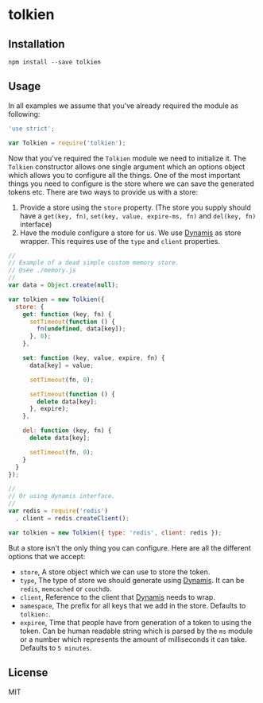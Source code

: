 # tolkien

## Installation

```
npm install --save tolkien
```

## Usage

In all examples we assume that you've already required the module as following:

```js
'use strict';

var Tolkien = require('tolkien');
```

Now that you've required the `Tolkien` module we need to initialize it. The
`Tolkien` constructor allows one single argument which an options object which
allows you to configure all the things. One of the most important things you
need to configure is the store where we can save the generated tokens etc. There
are two ways to provide us with a store:

1. Provide a store using the `store` property. (The store you supply should have
   a `get(key, fn)`, `set(key, value, expire-ms, fn)` and `del(key, fn)` interface)
2. Have the module configure a store for us. We use [Dynamis] as store wrapper.
   This requires use of the `type` and `client` properties.

```js
//
// Example of a dead simple custom memory store.
// @see ./memory.js
//
var data = Object.create(null);

var tolkien = new Tolkien({
  store: {
    get: function (key, fn) {
      setTimeout(function () {
        fn(undefined, data[key]);
      }, 0);
    },

    set: function (key, value, expire, fn) {
      data[key] = value;

      setTimeout(fn, 0);

      setTimeout(function () {
        delete data[key];
      }, expire);
    },

    del: function (key, fn) {
      delete data[key];

      setTimeout(fn, 0);
    }
  }
});

//
// Or using dynamis interface.
//
var redis = require('redis')
  , client = redis.createClient();

var tolkien = new Tolkien({ type: 'redis', client: redis });
```

But a store isn't the only thing you can configure. Here are all the different
options that we accept:

- `store`, A store object which we can use to store the token.
- `type`, The type of store we should generate using [Dynamis]. It can be
  `redis`, `memcached` or `couchdb`.
- `client`,  Reference to the client that [Dynamis] needs to wrap.
- `namespace`, The prefix for all keys that we add in the store. Defaults to
  `tolkien:`.
- `expiree`, Time that people have from generation of a token to using the
  token. Can be human readable string which is parsed by the `ms` module or
  a number which represents the amount of milliseconds it can take. Defaults to
  `5 minutes`.

## License

MIT

[Dynamis]: https://github.com/Moveo/dynamis
